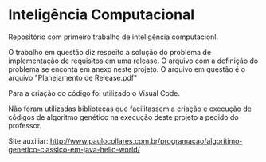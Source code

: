 # Inteligência Computacional
Repositório com primeiro trabalho de inteligência computacionl.

O trabalho em questão diz respeito a solução do problema de implementação de requisitos em uma release. O arquivo com a definição do problema se enconta em anexo neste projeto. O arquivo em questão é o arquivo "Planejamento de Release.pdf"

Para a criação do código foi utilizado o Visual Code. 

Não foram utilizadas bibliotecas que facilitassem a criação e execução de códigos de algoritmo genético na execução deste projeto a pedido do professor.

Site auxiliar: http://www.paulocollares.com.br/programacao/algoritimo-genetico-classico-em-java-hello-world/
